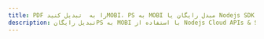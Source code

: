 ---title: PDF را به  تبدیل کنیدMOBI، PS به MOBI مبدل رایگان یا Nodejs SDKdescription: تبدیل رایگانPS به MOBI با استفاده از Nodejs Cloud APIs & SDK همچنین اسناد PDF را در Cloud ایجاد، ویرایش و رندر کنید.---